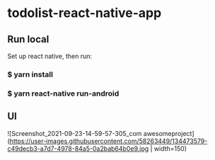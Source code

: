 # todolist-react-native-app
## Run local
Set up react native, then run:
 
### $ yarn install 
### $ yarn react-native run-android

## UI

![Screenshot_2021-09-23-14-59-57-305_com awesomeproject](https://user-images.githubusercontent.com/58263449/134473579-c49decb3-a7d7-4978-84a5-0a2bab64b0e9.jpg | width=150)
